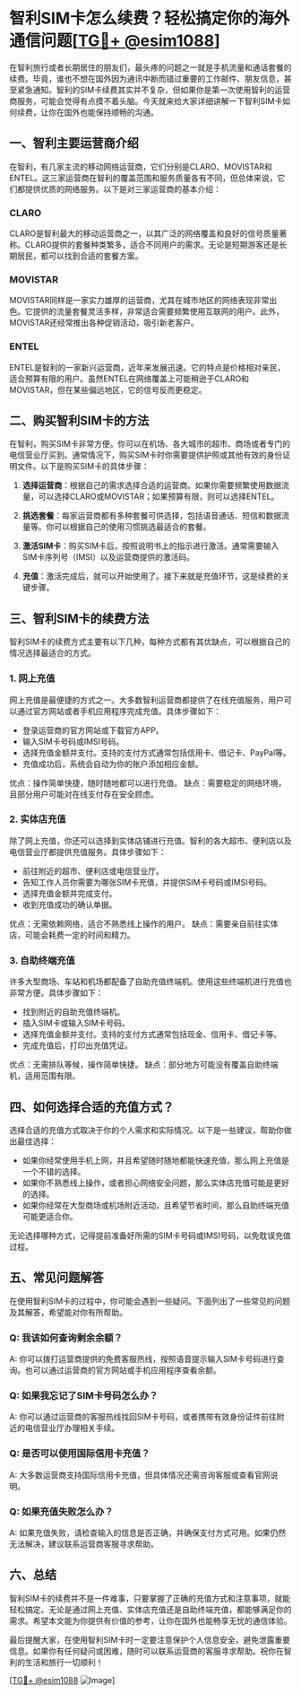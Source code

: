 # 智利SIM卡怎么续费？轻松搞定你的海外通信问题[[TG💪+ @esim1088](https://t.me/s/esim1088)]

在智利旅行或者长期居住的朋友们，最头疼的问题之一就是手机流量和通话套餐的续费。毕竟，谁也不想在国外因为通讯中断而错过重要的工作邮件、朋友信息，甚至紧急通知。智利的SIM卡续费其实并不复杂，但如果你是第一次使用智利的运营商服务，可能会觉得有点摸不着头脑。今天就来给大家详细讲解一下智利SIM卡如何续费，让你在国外也能保持顺畅的沟通。

## 一、智利主要运营商介绍

在智利，有几家主流的移动网络运营商，它们分别是CLARO、MOVISTAR和ENTEL。这三家运营商在智利的覆盖范围和服务质量各有不同，但总体来说，它们都提供优质的网络服务。以下是对三家运营商的基本介绍：

### CLARO
CLARO是智利最大的移动运营商之一，以其广泛的网络覆盖和良好的信号质量著称。CLARO提供的套餐种类繁多，适合不同用户的需求。无论是短期游客还是长期居民，都可以找到合适的套餐方案。

### MOVISTAR
MOVISTAR同样是一家实力雄厚的运营商，尤其在城市地区的网络表现非常出色。它提供的流量套餐灵活多样，非常适合需要频繁使用互联网的用户。此外，MOVISTAR还经常推出各种促销活动，吸引新老客户。

### ENTEL
ENTEL是智利的一家新兴运营商，近年来发展迅速。它的特点是价格相对亲民，适合预算有限的用户。虽然ENTEL在网络覆盖上可能稍逊于CLARO和MOVISTAR，但在某些偏远地区，它的信号反而更稳定。

## 二、购买智利SIM卡的方法

在智利，购买SIM卡非常方便。你可以在机场、各大城市的超市、商场或者专门的电信营业厅买到。通常情况下，购买SIM卡时你需要提供护照或其他有效的身份证明文件。以下是购买SIM卡的具体步骤：

1. **选择运营商**：根据自己的需求选择合适的运营商。如果你需要频繁使用数据流量，可以选择CLARO或MOVISTAR；如果预算有限，则可以选择ENTEL。
   
2. **挑选套餐**：每家运营商都有多种套餐可供选择，包括语音通话、短信和数据流量等。你可以根据自己的使用习惯挑选最适合的套餐。

3. **激活SIM卡**：购买SIM卡后，按照说明书上的指示进行激活。通常需要输入SIM卡序列号（IMSI）以及运营商提供的激活码。

4. **充值**：激活完成后，就可以开始使用了。接下来就是充值环节，这是续费的关键步骤。

## 三、智利SIM卡的续费方法

智利SIM卡的续费方式主要有以下几种，每种方式都有其优缺点，可以根据自己的情况选择最适合的方式。

### 1. 网上充值

网上充值是最便捷的方式之一。大多数智利运营商都提供了在线充值服务，用户可以通过官方网站或者手机应用程序完成充值。具体步骤如下：

- 登录运营商的官方网站或下载官方APP。
- 输入SIM卡号码或IMSI号码。
- 选择充值金额并支付。支持的支付方式通常包括信用卡、借记卡、PayPal等。
- 充值成功后，系统会自动为你的账户添加相应金额。

优点：操作简单快捷，随时随地都可以进行充值。
缺点：需要稳定的网络环境，且部分用户可能对在线支付存在安全顾虑。

### 2. 实体店充值

除了网上充值，你还可以选择到实体店铺进行充值。智利的各大超市、便利店以及电信营业厅都提供充值服务。具体步骤如下：

- 前往附近的超市、便利店或电信营业厅。
- 告知工作人员你需要为哪张SIM卡充值，并提供SIM卡号码或IMSI号码。
- 选择充值金额并完成支付。
- 收到充值成功的确认单据。

优点：无需依赖网络，适合不熟悉线上操作的用户。
缺点：需要亲自前往实体店，可能会耗费一定的时间和精力。

### 3. 自助终端充值

许多大型商场、车站和机场都配备了自助充值终端机。使用这些终端机进行充值也非常方便。具体步骤如下：

- 找到附近的自助充值终端机。
- 插入SIM卡或输入SIM卡号码。
- 选择充值金额并支付。支持的支付方式通常包括现金、信用卡、借记卡等。
- 完成充值后，打印出充值凭证。

优点：无需排队等候，操作简单快捷。
缺点：部分地方可能没有覆盖自助终端机，适用范围有限。

## 四、如何选择合适的充值方式？

选择合适的充值方式取决于你的个人需求和实际情况。以下是一些建议，帮助你做出最佳选择：

- 如果你经常使用手机上网，并且希望随时随地都能快速充值，那么网上充值是一个不错的选择。
- 如果你不熟悉线上操作，或者担心网络安全问题，那么实体店充值可能是更好的选择。
- 如果你经常在大型商场或机场附近活动，且希望节省时间，那么自助终端充值可能更适合你。

无论选择哪种方式，记得提前准备好所需的SIM卡号码或IMSI号码，以免耽误充值过程。

## 五、常见问题解答

在使用智利SIM卡的过程中，你可能会遇到一些疑问。下面列出了一些常见的问题及其解答，希望能对你有所帮助。

### Q: 我该如何查询剩余余额？
A: 你可以拨打运营商提供的免费客服热线，按照语音提示输入SIM卡号码进行查询。也可以通过运营商的官方网站或手机应用程序查看余额。

### Q: 如果我忘记了SIM卡号码怎么办？
A: 你可以通过运营商的客服热线找回SIM卡号码，或者携带有效身份证件前往附近的电信营业厅办理相关手续。

### Q: 是否可以使用国际信用卡充值？
A: 大多数运营商支持国际信用卡充值，但具体情况还需咨询客服或查看官网说明。

### Q: 如果充值失败怎么办？
A: 如果充值失败，请检查输入的信息是否正确，并确保支付方式可用。如果仍然无法解决，建议联系运营商客服寻求帮助。

## 六、总结

智利SIM卡的续费并不是一件难事，只要掌握了正确的充值方式和注意事项，就能轻松搞定。无论是通过网上充值、实体店充值还是自助终端充值，都能够满足你的需求。希望本文能为你提供有价值的参考，让你在国外也能畅享无忧的通信体验。

最后提醒大家，在使用智利SIM卡时一定要注意保护个人信息安全，避免泄露重要信息。如果你有任何疑问或困难，随时可以联系运营商的客服寻求帮助。祝你在智利的生活和旅行一切顺利！

[[TG💪+ @esim1088](https://t.me/s/esim1088) ![Image](https://i.postimg.cc/4NQfJmqS/Snipaste-2025-05-13-00-14-12.png)]